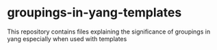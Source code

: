 # groupings-in-yang-templates
This repository contains files explaining the significance of groupings in yang especially when used with templates
